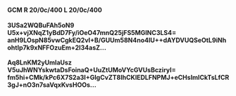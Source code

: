 #### GCM R 20/0c/400 L 20/0c/400
**3USa2WQBuFAh5oN9**<br/>**U5x+vjXNqZ1yBdD7Fy/iOeO47mnQ25jFS5MGlNC3LS4=**<br/>**anH9LOspN85vwCgkEQ2vI+B/GUUm58N4no4lU++dAYDVUQSeOtL9iNhohtIp7k9xNFFOzuEm+2I34asZ...**<br/><br/>
**Aq8LnKM2yUmlaUsz**<br/>**V5uJhWNYskwtaDsFoinaQ+UuZtUMoVYcGVUsBcziryI=**<br/>**fm5hi+CMk/kPc6X7S2a3I+GlgCvZT8lhCKlEDLFNPMJ+eCHsImlCkTsLfCR3gJ+nO3n7saVqxKvsHOOs...**